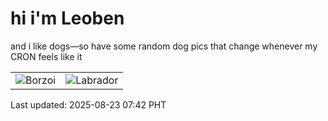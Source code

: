 # hi i'm Leoben

and i like dogs—so have some random dog pics that change whenever my CRON feels like it

|  |  |
|--------|----------|
| ![Borzoi](https://random-dog-vercel.vercel.app/api/random-borzoi?v=1755906132) | ![Labrador](https://random-dog-vercel.vercel.app/api/random-labrador?v=1755906132) |

Last updated: 2025-08-23 07:42 PHT
